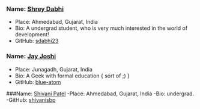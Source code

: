 ### Name: [Shrey Dabhi](https://github.com/sdabhi23/)
- Place: Ahmedabad, Gujarat, India
- Bio: A undergrad student, who is very much interested in the world of development!
- GitHub: [sdabhi23](https://github.com/sdabhi23/)

### Name: [Jay Joshi](https://github.com/blue-atom/)
- Place: Junagadh, Gujarat, India
- Bio: A Geek with formal education { sort of ;) }
- GitHub: [blue-atom](https://github.com/blue-atom/)

###Name: [Shivani Patel](https://github.com/shivanisbp/)
-Place: Ahmedabad, Gujarat, India
-Bio: undergrad.
-GitHub: [shivanisbp](https://github.com/shivanisbp/)
